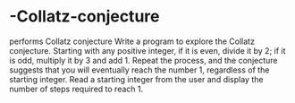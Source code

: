 # -Collatz-conjecture
performs  Collatz conjecture
Write a program to explore the Collatz conjecture. Starting with any positive integer, if it is even, divide it by 2; if it is odd, multiply it by 3 and add 1. Repeat the process, and the conjecture suggests that you will eventually reach the number 1, regardless of the starting integer. Read a starting integer from the user and display the number of steps required to reach 1.
